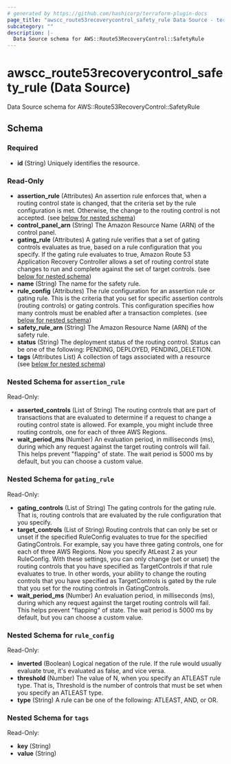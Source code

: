 ```yaml
---
# generated by https://github.com/hashicorp/terraform-plugin-docs
page_title: "awscc_route53recoverycontrol_safety_rule Data Source - terraform-provider-awscc"
subcategory: ""
description: |-
  Data Source schema for AWS::Route53RecoveryControl::SafetyRule
---
```


# awscc_route53recoverycontrol_safety_rule (Data Source)

Data Source schema for AWS::Route53RecoveryControl::SafetyRule



<!-- schema generated by tfplugindocs -->
## Schema

### Required

- **id** (String) Uniquely identifies the resource.

### Read-Only

- **assertion_rule** (Attributes) An assertion rule enforces that, when a routing control state is changed, that the criteria set by the rule configuration is met. Otherwise, the change to the routing control is not accepted. (see [below for nested schema](#nestedatt--assertion_rule))
- **control_panel_arn** (String) The Amazon Resource Name (ARN) of the control panel.
- **gating_rule** (Attributes) A gating rule verifies that a set of gating controls evaluates as true, based on a rule configuration that you specify. If the gating rule evaluates to true, Amazon Route 53 Application Recovery Controller allows a set of routing control state changes to run and complete against the set of target controls. (see [below for nested schema](#nestedatt--gating_rule))
- **name** (String) The name for the safety rule.
- **rule_config** (Attributes) The rule configuration for an assertion rule or gating rule. This is the criteria that you set for specific assertion controls (routing controls) or gating controls. This configuration specifies how many controls must be enabled after a transaction completes. (see [below for nested schema](#nestedatt--rule_config))
- **safety_rule_arn** (String) The Amazon Resource Name (ARN) of the safety rule.
- **status** (String) The deployment status of the routing control. Status can be one of the following: PENDING, DEPLOYED, PENDING_DELETION.
- **tags** (Attributes List) A collection of tags associated with a resource (see [below for nested schema](#nestedatt--tags))

<a id="nestedatt--assertion_rule"></a>
### Nested Schema for `assertion_rule`

Read-Only:

- **asserted_controls** (List of String) The routing controls that are part of transactions that are evaluated to determine if a request to change a routing control state is allowed. For example, you might include three routing controls, one for each of three AWS Regions.
- **wait_period_ms** (Number) An evaluation period, in milliseconds (ms), during which any request against the target routing controls will fail. This helps prevent "flapping" of state. The wait period is 5000 ms by default, but you can choose a custom value.


<a id="nestedatt--gating_rule"></a>
### Nested Schema for `gating_rule`

Read-Only:

- **gating_controls** (List of String) The gating controls for the gating rule. That is, routing controls that are evaluated by the rule configuration that you specify.
- **target_controls** (List of String) Routing controls that can only be set or unset if the specified RuleConfig evaluates to true for the specified GatingControls. For example, say you have three gating controls, one for each of three AWS Regions. Now you specify AtLeast 2 as your RuleConfig. With these settings, you can only change (set or unset) the routing controls that you have specified as TargetControls if that rule evaluates to true. 
In other words, your ability to change the routing controls that you have specified as TargetControls is gated by the rule that you set for the routing controls in GatingControls.
- **wait_period_ms** (Number) An evaluation period, in milliseconds (ms), during which any request against the target routing controls will fail. This helps prevent "flapping" of state. The wait period is 5000 ms by default, but you can choose a custom value.


<a id="nestedatt--rule_config"></a>
### Nested Schema for `rule_config`

Read-Only:

- **inverted** (Boolean) Logical negation of the rule. If the rule would usually evaluate true, it's evaluated as false, and vice versa.
- **threshold** (Number) The value of N, when you specify an ATLEAST rule type. That is, Threshold is the number of controls that must be set when you specify an ATLEAST type.
- **type** (String) A rule can be one of the following: ATLEAST, AND, or OR.


<a id="nestedatt--tags"></a>
### Nested Schema for `tags`

Read-Only:

- **key** (String)
- **value** (String)


